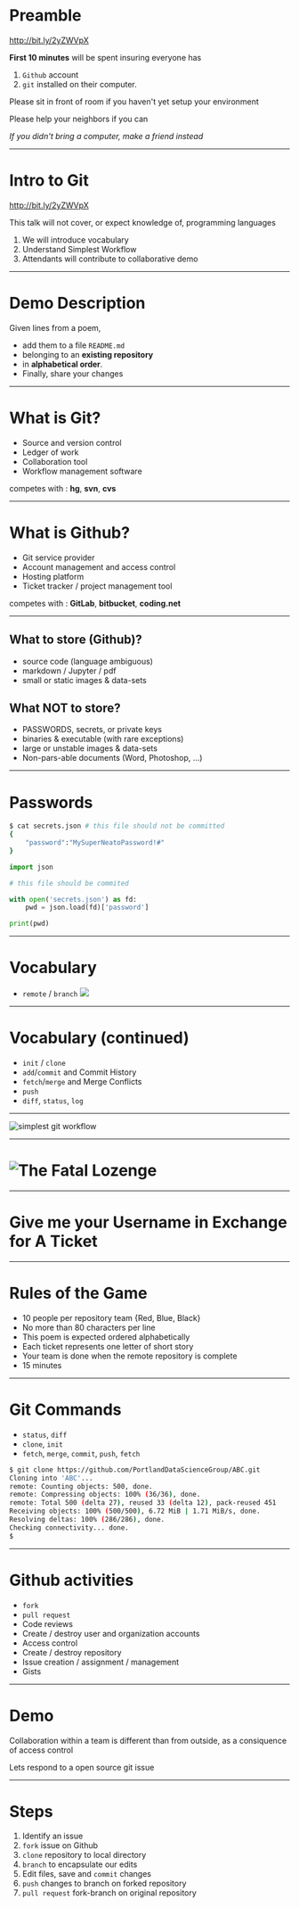 <!-- $theme: gaia -->

# Preamble
http://bit.ly/2yZWVpX

**First 10 minutes** will be spent insuring everyone has
1. `Github` account
2. `git` installed on their computer.

Please sit in front of room if you haven't yet setup your environment

Please help your neighbors if you can

_If you didn't bring a computer, make a friend instead_

---
# Intro to Git

http://bit.ly/2yZWVpX

This talk will not cover, or expect knowledge of, programming languages

1. We will introduce vocabulary
2. Understand Simplest Workflow
3. Attendants will contribute to collaborative demo

---
# Demo Description
Given lines from a poem, 
- add them to a file `README.md` 
- belonging to an **existing repository** 
- in **alphabetical order**.
- Finally, share your changes

---
# What is Git?
- Source and version control
- Ledger of work
- Collaboration tool
- Workflow management software

competes with : **hg**, **svn**, **cvs**

---
# What is Github?
- Git service provider
- Account management and access control
- Hosting platform
- Ticket tracker / project management tool

competes with : **GitLab**, **bitbucket**, **coding.net**

---
## What to store (Github)?
- source code (language ambiguous)
- markdown / Jupyter / pdf
- small or static images & data-sets

## What NOT to store?
- PASSWORDS, secrets, or private keys
- binaries & executable (with rare exceptions)
- large or unstable images & data-sets
- Non-pars-able documents (Word, Photoshop, ...)

---
# Passwords

```bash
$ cat secrets.json # this file should not be committed
{
    "password":"MySuperNeatoPassword!#"
}
```

```python
import json

# this file should be commited

with open('secrets.json') as fd:
    pwd = json.load(fd)['password']

print(pwd)
```

---
# Vocabulary
- `remote` / `branch`
![](branch.png)

---
# Vocabulary (continued)
- `init` / `clone`
- `add`/`commit` and Commit History
- `fetch`/`merge` and Merge Conflicts
- `push`
- `diff`, `status`, `log`

---
![simplest git workflow](./git.png)

---
# ![The Fatal Lozenge](./lozenge.png)

---
# Give me your Username in Exchange for A Ticket

---
# Rules of the Game
- 10 people per repository team {Red, Blue, Black}
- No more than 80 characters per line
- This poem is expected ordered alphabetically
- Each ticket represents one letter of short story
- Your team is done when the remote repository is complete
- 15 minutes

---
# Git Commands
- `status`, `diff`
- `clone`, `init`
- `fetch`, `merge`, `commit`, `push`, `fetch`

```bash
$ git clone https://github.com/PortlandDataScienceGroup/ABC.git
Cloning into 'ABC'...
remote: Counting objects: 500, done.
remote: Compressing objects: 100% (36/36), done.
remote: Total 500 (delta 27), reused 33 (delta 12), pack-reused 451
Receiving objects: 100% (500/500), 6.72 MiB | 1.71 MiB/s, done.
Resolving deltas: 100% (286/286), done.
Checking connectivity... done.
$
```

---
# Github activities
- `fork`
- `pull request`
- Code reviews
- Create / destroy user and organization accounts
- Access control
- Create / destroy repository
- Issue creation / assignment / management
- Gists

---
# Demo
Collaboration within a team is different than from outside, as a consiquence of access control

Lets respond to a open source git issue

---
# Steps
1. Identify an issue
2. `fork` issue on Github
3. `clone` repository to local directory
4. `branch` to encapsulate our edits
5. Edit files, save and `commit` changes
6. `push` changes to branch on forked repository
7. `pull request` fork-branch on original repository
